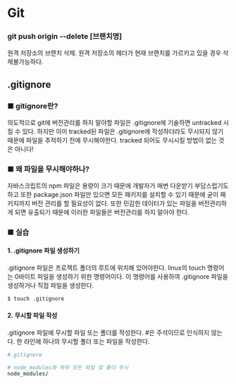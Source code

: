 # Git

### git push origin --delete [브랜치명]
원격 저장소의 브랜치 삭제. 원격 저장소의 헤더가 현재 브랜치를 가르키고 있을 경우 삭제불가능하다.


## .gitignore 
### ■ gitignore란?
의도적으로 git에 버전관리를 하지 말야할 파일은 .gitignore에 기술하면 untracked 시킬 수 있다. 하지만 이미 tracked된 파일은 .gitignore에 작성하더라도 무시되지 않기 때문에 파일을 추적하기 전에 무시해야한다. tracked 되어도 무시시킬 방법이 없는 것은 아니다!

### ■ 왜 파일을 무시해야하나?
자바스크립트의 npm 파일은 용량이 크기 때문에 개발자가 매번 다운받기 부담스럽기도하고 또한 package.json 파일만 있으면 모든 패키지를 설치할 수 있기 때문에 굳이 패키지까지 버전 관리를 할 필요성이 없다. 또한 민감한 데이터가 있는 파일을 버전관리하게 되면 유출되기 때문에 이러한 파일들은 버전관리를 하지 말아야 한다. 

### ■ 실습

#### 1. .gitignore 파일 생성하기
.gitignore 파일은 프로젝트 폴더의 루트에 위치해 있어야한다. linux의 touch 명령어는 0바이트 파일을 생성하기 위한 명령어이다. 이 명령어를 사용하여 .gitignore 파일을 생성하거나 직접 파일을 생성한다.
```bash
$ touch .gitignore
```

#### 2. 무시할 파일 작성
.gitignore 파일에 무시할 파일 또는 폴더를 작성한다. \#은 주석이므로 인식하지 않는다. 한 라인에 하나의 무시할 폴더 또는 파일을 작성한다.
```bash
#.gitignore

# node_modules와 하위 모든 파일 및 폴더 무시
node_modules/
```
